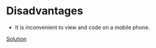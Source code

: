 # Disadvantages

- It is inconvenient to view and code on a mobile phone.

[Solution](../../development/solution/programing.md)
